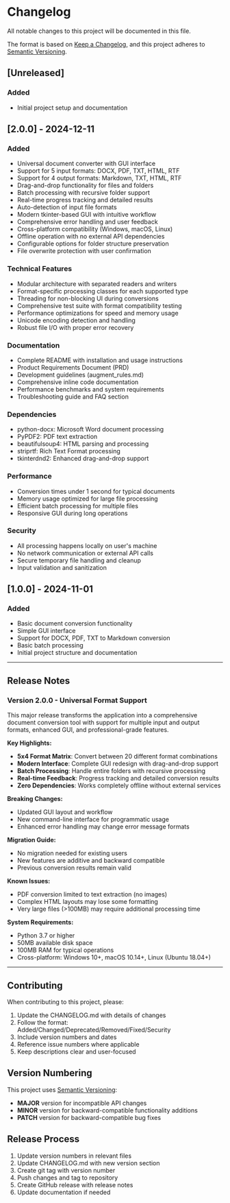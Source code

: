 # Changelog

All notable changes to this project will be documented in this file.

The format is based on [Keep a Changelog](https://keepachangelog.com/en/1.0.0/),
and this project adheres to [Semantic Versioning](https://semver.org/spec/v2.0.0.html).

## [Unreleased]

### Added
- Initial project setup and documentation

## [2.0.0] - 2024-12-11

### Added
- Universal document converter with GUI interface
- Support for 5 input formats: DOCX, PDF, TXT, HTML, RTF
- Support for 4 output formats: Markdown, TXT, HTML, RTF
- Drag-and-drop functionality for files and folders
- Batch processing with recursive folder support
- Real-time progress tracking and detailed results
- Auto-detection of input file formats
- Modern tkinter-based GUI with intuitive workflow
- Comprehensive error handling and user feedback
- Cross-platform compatibility (Windows, macOS, Linux)
- Offline operation with no external API dependencies
- Configurable options for folder structure preservation
- File overwrite protection with user confirmation

### Technical Features
- Modular architecture with separated readers and writers
- Format-specific processing classes for each supported type
- Threading for non-blocking UI during conversions
- Comprehensive test suite with format compatibility testing
- Performance optimizations for speed and memory usage
- Unicode encoding detection and handling
- Robust file I/O with proper error recovery

### Documentation
- Complete README with installation and usage instructions
- Product Requirements Document (PRD)
- Development guidelines (augment_rules.md)
- Comprehensive inline code documentation
- Performance benchmarks and system requirements
- Troubleshooting guide and FAQ section

### Dependencies
- python-docx: Microsoft Word document processing
- PyPDF2: PDF text extraction
- beautifulsoup4: HTML parsing and processing
- striprtf: Rich Text Format processing
- tkinterdnd2: Enhanced drag-and-drop support

### Performance
- Conversion times under 1 second for typical documents
- Memory usage optimized for large file processing
- Efficient batch processing for multiple files
- Responsive GUI during long operations

### Security
- All processing happens locally on user's machine
- No network communication or external API calls
- Secure temporary file handling and cleanup
- Input validation and sanitization

## [1.0.0] - 2024-11-01

### Added
- Basic document conversion functionality
- Simple GUI interface
- Support for DOCX, PDF, TXT to Markdown conversion
- Basic batch processing
- Initial project structure and documentation

---

## Release Notes

### Version 2.0.0 - Universal Format Support
This major release transforms the application into a comprehensive document conversion tool with support for multiple input and output formats, enhanced GUI, and professional-grade features.

**Key Highlights:**
- **5x4 Format Matrix**: Convert between 20 different format combinations
- **Modern Interface**: Complete GUI redesign with drag-and-drop support
- **Batch Processing**: Handle entire folders with recursive processing
- **Real-time Feedback**: Progress tracking and detailed conversion results
- **Zero Dependencies**: Works completely offline without external services

**Breaking Changes:**
- Updated GUI layout and workflow
- New command-line interface for programmatic usage
- Enhanced error handling may change error message formats

**Migration Guide:**
- No migration needed for existing users
- New features are additive and backward compatible
- Previous conversion results remain valid

**Known Issues:**
- PDF conversion limited to text extraction (no images)
- Complex HTML layouts may lose some formatting
- Very large files (>100MB) may require additional processing time

**System Requirements:**
- Python 3.7 or higher
- 50MB available disk space
- 100MB RAM for typical operations
- Cross-platform: Windows 10+, macOS 10.14+, Linux (Ubuntu 18.04+)

---

## Contributing

When contributing to this project, please:
1. Update the CHANGELOG.md with details of changes
2. Follow the format: Added/Changed/Deprecated/Removed/Fixed/Security
3. Include version numbers and dates
4. Reference issue numbers where applicable
5. Keep descriptions clear and user-focused

## Version Numbering

This project uses [Semantic Versioning](https://semver.org/):
- **MAJOR** version for incompatible API changes
- **MINOR** version for backward-compatible functionality additions  
- **PATCH** version for backward-compatible bug fixes

## Release Process

1. Update version numbers in relevant files
2. Update CHANGELOG.md with new version section
3. Create git tag with version number
4. Push changes and tag to repository
5. Create GitHub release with release notes
6. Update documentation if needed
